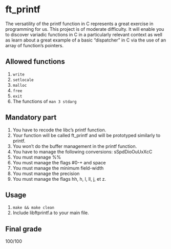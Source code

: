 # ft_printf
The versatility of the printf function in C represents a great exercise in programming for
us. This project is of moderate difficulty. It will enable you to discover variadic functions
in C in a particularly relevant context as well as learn about a great example of a basic
“dispatcher” in C via the use of an array of function’s pointers.

## Allowed functions
1. `write`
2. `setlocale`
3. `malloc`
4. `free`
5. `exit`
6. The functions of `man 3 stdarg`

## Mandatory part
1. You have to recode the libc’s printf function.
2. Your function will be called ft_printf and will be prototyped similarly to printf.
3. You won’t do the buffer management in the printf function.
4. You have to manage the following conversions: sSpdDioOuUxXcC
5. You must manage %%
6. You must manage the flags #0-+ and space
7. You must manage the minimum field-width
8. You must manage the precision
9. You must manage the flags hh, h, l, ll, j, et z.

## Usage
1. `make && make clean`
2. Include libftprintf.a to your main file.

## Final grade
100/100
